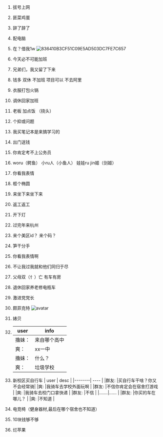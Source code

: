 1. 拔号上网
2. 匪菜鸡蛋
3. 辞了辞了
4. 配电脑
5. 在？借我1w
![836410B3CF51C09E5AD503DC7FE7C657](https://user-images.githubusercontent.com/38839213/156331935-cf35d160-9fb2-473e-a114-b47815f65184.jpg)

7. 今天必不可能加班
8. 兄弟们，我又留了下来
9. 钱多  双休  不加班  项目可以  不去阿里
10. 衣服打包火锅
11. 调休回家加班
12. 老板 加点饭 （挠头）
13. 个抑或问题
14. 我买笔记本是来搞学习的
15. 出门送钱
16. 你肯定考不上公务员
17. woru（鳄鱼）  小ru人（小鱼人） 娃娃ru  jin姬（剑姬）
18. 你看我表情
19. 框个椭圆
20. 来坐下来坐下来
21. 返工返工
22. 开下灯
23. 过完年来杭州
24. 来个美区id？ 来个码？
25. 笋干分手
26. 你看我表情啊
27. 不让我过我就和他们同归于尽
28. 父母双（忄）亡 有车有房
29. 退休回家养老修电瓶车
30. 激进党党长
31. 颇菲克特
![avatar](https://user-images.githubusercontent.com/38839213/156115683-dcd747b5-6865-48bb-ab7c-451ebb6ef507.gif)
31. 婊贝 
32. | user   | info   |
    |--------| ----  |
    | 撸妹： | 来自哪个高中 |
    | 爽：  | xx一中   | 
    | 撸妹： | 什么？    |
    | 爽：  | 垃圾学校   |
33. 新校区买自行车
    |   user     |    desc   |
    |--------| ----  |
    |群友:  |买自行车干啥？你又不会经常骑|
    |爽:    |我骑车去学校外面玩啊       |
    |群友:  |不信你肯定会在宿舍打游戏    |
    |爽:    |我骑车去校门口拿快递       |
    |群友:  |不信                    |
    |.......|......                 |
    |群友:  |你买的车在哪儿？          |
    |爽:    |不知道                  |
34. 电竞椅（健身器材,最后在哪个宿舍也不知道）
35. 10块钱够不够
36. 烂苹果
